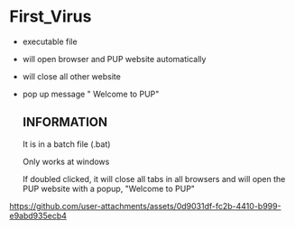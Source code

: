 # First_Virus
- executable file 
- will open browser and PUP website automatically 
- will close all other website
- pop up message " Welcome to PUP"

  <h2>INFORMATION</h2>
  <p>It is in a batch file (.bat)</p>
  <p>Only works at windows</p>
  <p>If doubled clicked, it will close all tabs in all browsers and will open the PUP website with a popup, "Welcome to PUP"</p>


https://github.com/user-attachments/assets/0d9031df-fc2b-4410-b999-e9abd935ecb4

